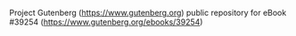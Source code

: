 Project Gutenberg (https://www.gutenberg.org) public repository for eBook #39254 (https://www.gutenberg.org/ebooks/39254)
